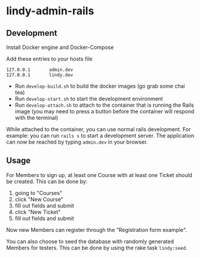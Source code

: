 # lindy-admin-rails

## Development

Install Docker engine and Docker-Compose

Add these entries to your hosts file
```
127.0.0.1       admin.dev
127.0.0.1       lindy.dev
```

* Run ```develop-build.sh``` to build the docker images (go grab some chai tea)
* Run ```develop-start.sh``` to start the development environment
* Run ```develop-attach.sh``` to attach to the container that is running the Rails image (you may need to press a button before the container will respond with the terminal)

While attached to the container, you can use normal rails development. For example: you can run ```rails s``` to start a development server. The application can now be reached by typing ```admin.dev``` in your browser.

## Usage

For Members to sign up, at least one Course with at least one Ticket should be created. This can be done by:

1. going to "Courses"
2. click "New Course"
3. fill out fields and submit
4. click "New Ticket"
5. fill out fields and submit

Now new Members can register through the "Registration form example".

You can also choose to seed the database with randomly generated Members for testers. This can be done by using the rake task ```lindy:seed```.

